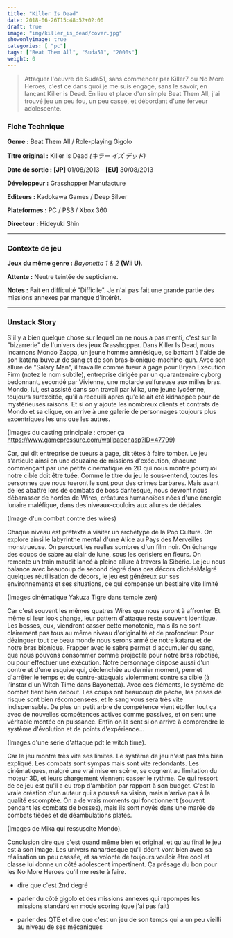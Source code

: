 ```yaml
---
title: "Killer Is Dead"
date: 2018-06-26T15:48:52+02:00
draft: true
image: "img/killer_is_dead/cover.jpg"
showonlyimage: true
categories: [ "pc"]
tags: ["Beat Them All", "Suda51", "2000s"]
weight: 0
---
```


> Attaquer l'oeuvre de Suda51, sans commencer par Killer7 ou No More Heroes, c'est ce dans quoi je me suis engagé, sans le savoir, en lançant Killer is Dead. En lieu et place d'un simple Beat Them All, j'ai trouvé jeu un peu fou, un peu cassé, et débordant d'une ferveur adolescente.

<!--more-->

### __Fiche Technique__

__Genre :__ Beat Them All / Role-playing Gigolo

__Titre original :__ Killer Is Dead *(キラー イズ デッド)*

__Date de sortie :__ __[JP]__ 01/08/2013 - __[EU]__ 30/08/2013

__Développeur :__ Grasshopper Manufacture

__Editeurs :__ Kadokawa Games / Deep Silver

__Plateformes :__ PC / PS3 / Xbox 360

__Directeur :__ Hideyuki Shin

---

### __Contexte de jeu__

__Jeux du même genre :__ *Bayonetta 1 & 2* __(Wii U)__.

__Attente :__ Neutre teintée de septicisme.

__Notes :__ Fait en difficulté "Difficile". Je n'ai pas fait une grande partie des missions annexes par manque d'intérêt.

---

### __Unstack Story__

S'il y a bien quelque chose sur lequel on ne nous a pas menti, c'est sur la "bizarrerie" de l'univers des jeux Grasshopper. Dans Killer Is Dead, nous incarnons Mondo Zappa, un jeune homme amnésique, se battant à l'aide de son katana buveur de sang et de son bras-bionique-machine-gun. Avec son allure de "Salary Man", il travaille comme tueur à gage pour Bryan Execution Firm (notez le nom subtile), entreprise dirigée par un quarantenaire cyborg bedonnant, secondé par Vivienne, une motarde sulfureuse aux milles bras. Mondo, lui, est assisté dans son travail par Mika, une jeune lycéenne, toujours surexcitée, qu'il a receuilli après qu'elle ait été kidnappée pour de mystérieuses raisons. Et si on y ajoute les nombreux clients et contrats de Mondo et sa clique, on arrive à une galerie de personnages toujours plus excentriques les uns que les autres.

(Images du casting principale : croper ça https://www.gamepressure.com/wallpaper.asp?ID=47799)

Car, qui dit entreprise de tueurs à gage, dit têtes à faire tomber. Le jeu s'articule ainsi en une douzaine de missions d'exécution, chacune commençant par une petite cinématique en 2D qui nous montre pourquoi notre cible doit être tuée. Comme le titre du jeu le sous-entend, toutes les personnes que nous tueront le sont pour des crimes barbares. Mais avant de les abattre lors de combats de boss dantesque, nous devront nous débarasser de hordes de Wires, créatures humanoïdes nées d'une énergie lunaire maléfique, dans des niveaux-couloirs aux allures de dédales.

(Image d'un combat contre des wires)

Chaque niveau est prétexte à visiter un archétype de la Pop Culture. On explore ainsi le labyrinthe mental d'une Alice au Pays des Merveilles monstrueuse. On parcourt les ruelles sombres d'un film noir. On échange des coups de sabre au clair de lune, sous les cerisiers en fleurs. On remonte un train maudit lancé à pleine allure à travers la Sibérie. Le jeu nous balance avec beaucoup de second degré dans ces décors clichésMalgré quelques réutilisation de décors, le jeu est généreux sur ses environnements et ses situations, ce qui compense un bestiaire vite limité

(Images cinématique Yakuza Tigre dans temple zen)

Car c'est souvent les mêmes quatres Wires que nous auront à affronter. Et même si leur look change, leur pattern d'attaque reste souvent identique. Les bosses, eux, viendront casser cette monotonie, mais ils ne sont clairement pas tous au même niveau d'originalité et de profondeur. Pour dézinguer tout ce beau monde nous serons armé de notre katana et de notre bras bionique. Frapper avec le sabre permet d'accumuler du sang, que nous pouvons consommer comme projectile  pour notre bras robotisé, ou pour effectuer une exécution. Notre personnage dispose aussi d'un contre et d'une esquive qui, déclenchée au dernier moment, permet d'arrêter le temps et de contre-attaquais violemment contre sa cible (à l'instar d'un Witch Time dans Bayonetta). Avec ces éléments, le système de combat tient bien debout. Les coups ont beaucoup de pêche, les prises de risque sont bien récompensées, et le sang vous sera très vite indispensable. De plus un petit arbre de compétence vient étoffer tout ça avec de nouvelles compétences actives comme passives, et on sent une véritable montée en puissance.
Enfin on la sent si on arrive à comprendre le système d'évolution et de points d'expérience... 

(Images d'une série d'attaque pdt le witch time).

Car le jeu montre très vite ses limites. Le système de jeu n'est pas très bien expliqué. Les combats sont sympas mais sont vite redondants. Les cinématiques, malgré une vrai mise en scène, se cognent au limitation du moteur 3D, et leurs chargement viennent casser le rythme. Ce qui ressort de ce jeu est qu'il a eu trop d'ambition par rapport à son budget. C'est la vraie création d'un auteur qui a poussé sa vision, mais n'arrive pas à la qualité escomptée. On a de vrais moments qui fonctionnent (souvent pendant les combats de bosses), mais ils sont noyés dans une marée de combats tièdes et de déambulations plates.

(Images de Mika qui ressuscite Mondo).

Conclusion dire que c'est quand même bien et original, et qu'au final le jeu est à son image. Les univers nanardesque qu'il décrit vont bien avec sa réalisation un peu cassée, et sa volonté de toujours vouloir être cool et classe lui donne un côté adolescent impertinent. Ça présage du bon pour les No More Heroes qu'il me reste à faire.


+ dire que c'est 2nd degré

+ parler du côté gigolo et des missions annexes qui repompes les missions standard en mode scoring (que j'ai pas fait)

+  parler des QTE et dire que c'est un jeu de son temps qui a un peu vieilli au niveau de ses mécaniques

